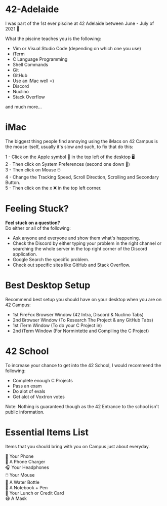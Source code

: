 # 42-Adelaide
I was part of the 1st ever piscine at 42 Adelaide between June - July of 2021 📆 </br>

What the piscine teaches you is the following:

- Vim or Visual Studio Code (depending on which one you use)
- iTerm
- C Language Programming 
- Shell Commands
- Git
- GitHub
- Use an iMac well =)
- Discord
- Nuclino
- Stack Overflow

and much more...

# iMac 
The biggest thing people find annoying using the iMacs on 42 Campus is the mouse itself, usually it's slow and such, to fix that do this: 


1 - Click on the Apple symbol 🍎 in the top left of the desktop 🖥️ </br>
2 - Then click on System Preferences (second one down 🔽) </br>
3 - Then click on Mouse 🖱️ </br>
4 - Change the Tracking Speed, Scroll Direction, Scrolling and Secondary Button. </br>
5 - Then click on the x ❌ in the top left corner.

# Feeling Stuck?

**Feel stuck on a question?** </br>
Do either or all of the following:

- Ask anyone and everyone and show them what's happening.
- Check the Discord by either typing your problem in the right channel or searching the whole server in the top right corner of the Discord application. 
- Google Search the specific problem.
- Check out specific sites like GitHub and Stack Overflow. 

# Best Desktop Setup
Recommend best setup you should have on your desktop when you are on 42 Campus:

- 1st FireFox Browser Window (42 Intra, Discord & Nuclino Tabs)
- 2nd Browser Window (To Research The Project & any GitHub Tabs) 
- 1st iTerm Window (To do your C Project in)
- 2nd iTerm Window (For Normintette and Compiling the C Project)

# 42 School
To increase your chance to get into the 42 School, I would recommend the following:
- Complete enough C Projects
- Pass an exam
- Do alot of evals
- Get alot of Voxtron votes

Note: Nothing is guaranteed though as the 42 Entrance to the school isn't public information.

# Essential Items List
Items that you should bring with you on Campus just about everyday.

📱        Your Phone </br>
🔌  A Phone Charger </br>
🎧  Your Headphones </br>
🖱️   Your Mouse </br>
🚰  A Water Bottle </br>
📓  A Notebook + Pen </br>
🥪  Your Lunch or Credit Card </br>
😷  A Mask
